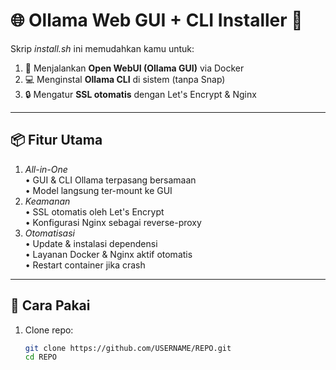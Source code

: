 # 🌐 Ollama Web GUI + CLI Installer 🔧

Skrip *install.sh* ini memudahkan kamu untuk:
1. 🐋 Menjalankan **Open WebUI (Ollama GUI)** via Docker  
2. 💻 Menginstal **Ollama CLI** di sistem (tanpa Snap)  
3. 🔒 Mengatur **SSL otomatis** dengan Let's Encrypt & Nginx  

---

## 📦 Fitur Utama
1. *All-in-One*  
   • GUI & CLI Ollama terpasang bersamaan  
   • Model langsung ter-mount ke GUI  
2. *Keamanan*  
   • SSL otomatis oleh Let's Encrypt  
   • Konfigurasi Nginx sebagai reverse-proxy  
3. *Otomatisasi*  
   • Update & instalasi dependensi  
   • Layanan Docker & Nginx aktif otomatis  
   • Restart container jika crash  

---

## 🚀 Cara Pakai
1. Clone repo:
   ```bash
   git clone https://github.com/USERNAME/REPO.git
   cd REPO
